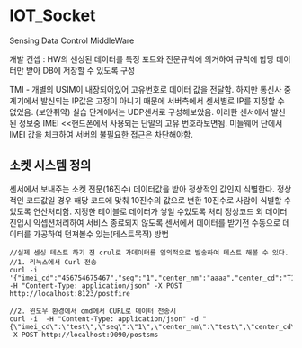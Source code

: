 # IOT_Socket
Sensing Data Control MiddleWare

개발 컨셉 : HW의 센싱된 데이터를 특정 포트와 전문규칙에 의거하여 규칙에 합당 데이터만 받아 DB에 저장할 수 있도록 구성

TMI - 개별의 USIM이 내장되어있어 고유번호로 데이터 값을 전달함. 하지만 통신사 중계기에서 발신되는 IP값은 고정이 아니기 때문에 서버측에서 센서별로 IP를 지정할 수 없었음. (보안취약)
실습 단계에서는 UDP센서로 구성해보았음. 이러한 센서에서 발신된 정보중 IMEI <<핸드폰에서 사용되는 단말의 고유 번호라보면됨. 미들웨어 단에서 IMEI 값을 체크하여 서버의 불필요한 접근은 차단해야함.


## 소켓 시스템 정의
센서에서 보내주는 소켓 전문(16진수) 데이터값을 받아 정상적인 값인지 식별한다.
정상적인 코드값일 경우 해당 코드에 맞춰 10진수의 값으로 변환
10진수로 사람이 식별할 수 있도록 연산처리함.
지정한 테이블로 데이터가 쌓일 수있도록 처리
정상코드 외 데이터 진입시 익셉션처리하여 서비스 종료되지 않도록
센서에서 데이터를 받기전 수동으로 데이터를 가공하여 던져볼수 있는(테스트목적) 방법


```
//실제 센싱 테스트 하기 전 crul로 가데이터를 임의적으로 발송하여 테스트 해볼 수 있다.
//1. 리눅스에서 Curl 전송 
curl -i  '{"imei_cd":"456754675467","seq":"1","center_nm":"aaaa","center_cd":"T1","name":"bbb","phone":"12312312"}' -H "Content-Type: application/json" -X POST http://localhost:8123/postfire

//2. 윈도우 환경에서 cmd에서 CURL로 데이터 전송시 
curl -i  -H "Content-Type: application/json" -d "{\"imei_cd\":\"test\",\"seq\":\"1\",\"center_nm\":\"test\",\"center_cd\":\"S2\",\"name\":\"test\",\"phone\":\"435643564356\"}" -X POST http://localhost:9090/postsms
```
